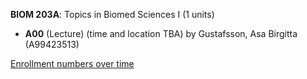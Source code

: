 **BIOM 203A**: Topics in Biomed Sciences I (1 units)

- **A00** (Lecture) (time and location TBA) by Gustafsson, Asa Birgitta (A99423513)

[Enrollment numbers over time](./BIOM203A.tsv)
